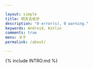 ```yaml
---

layout: simple
title: 明天去徒步
description: "0 error(s), 0 warning."
keywords: Android, Kotlin
comments: true
menu: 关于
permalink: /about/

---
```


{% include INTRO.md %}
